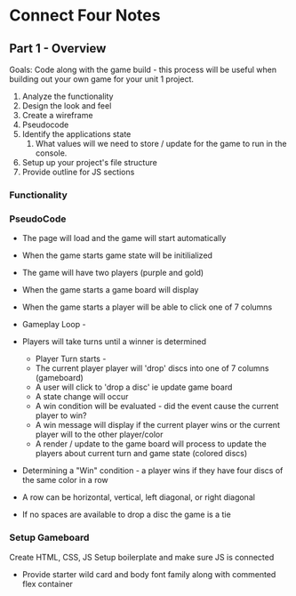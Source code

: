 # Connect Four Notes

## Part 1 - Overview
Goals: Code along with the game build - this process will be useful when building out your own game for your unit 1 project. 
1. Analyze the functionality
2. Design the look and feel
3. Create a wireframe
4. Pseudocode
5. Identify the applications state 
   1. What values will we need to store / update for the game to run in the console.
6. Setup up your project's file structure
7. Provide outline for JS sections

### Functionality


### PseudoCode 
- The page will load and the game will start automatically 
- When the game starts game state will be initilialized
- The game will have two players (purple and gold)
- When the game starts a game board will display
- When the game starts a player will be able to click one of 7 columns
- Gameplay Loop - 
- Players will take turns until a winner is determined
    - Player Turn starts - 
    - The current player player will 'drop' discs into one of 7 columns (gameboard) 
    - A user will click to 'drop a disc' ie update game board
    - A state change will occur
    - A win condition will be evaluated - did the event cause the current player to win?
    - A win message will display if the current player wins or the current player will to the other player/color 
    - A render / update to the game board will process to update the players about current turn and game state (colored discs)

- Determining a "Win" condition - a player wins if they have four discs of the same color in a row 
- A row can be horizontal, vertical, left diagonal, or right diagonal
- If no spaces are available to drop a disc the game is a tie

### Setup Gameboard

Create HTML, CSS, JS
Setup boilerplate and make sure JS is connected 
- Provide starter wild card and body font family along with commented flex container 